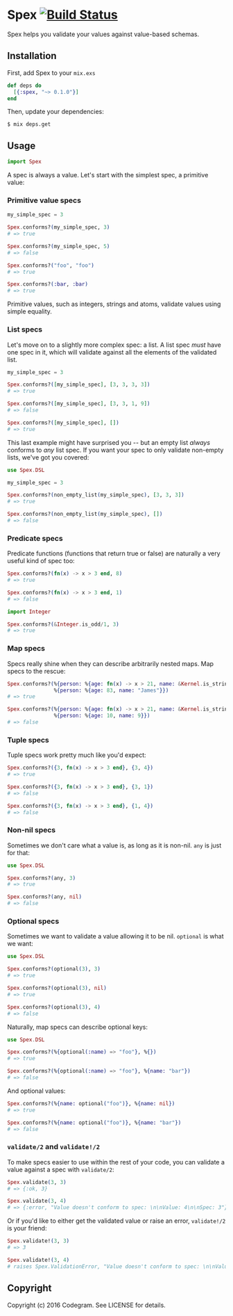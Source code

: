 # Spex [![Build Status](https://travis-ci.org/codegram/spex.svg?branch=master)](https://travis-ci.org/codegram/spex)

Spex helps you validate your values against value-based schemas.

## Installation

First, add Spex to your `mix.exs`

```elixir
def deps do
  [{:spex, "~> 0.1.0"}]
end
```

Then, update your dependencies:

    $ mix deps.get

## Usage

```elixir
import Spex
```

A spec is always a value. Let's start with the simplest spec, a primitive value:

### Primitive value specs

```elixir
my_simple_spec = 3

Spex.conforms?(my_simple_spec, 3)
# => true

Spex.conforms?(my_simple_spec, 5)
# => false

Spex.conforms?("foo", "foo")
# => true

Spex.conforms?(:bar, :bar)
# => true
```

Primitive values, such as integers, strings and atoms, validate values using
simple equality.

### List specs

Let's move on to a slightly more complex spec: a list. A list spec *must* have
one spec in it, which will validate against all the elements of the validated
list.

```elixir
my_simple_spec = 3

Spex.conforms?([my_simple_spec], [3, 3, 3, 3])
# => true

Spex.conforms?([my_simple_spec], [3, 3, 1, 9])
# => false

Spex.conforms?([my_simple_spec], [])
# => true
```

This last example might have surprised you -- but an empty list *always*
conforms to *any* list spec. If you want your spec to only validate non-empty
lists, we've got you covered:

```elixir
use Spex.DSL

my_simple_spec = 3

Spex.conforms?(non_empty_list(my_simple_spec), [3, 3, 3])
# => true

Spex.conforms?(non_empty_list(my_simple_spec), [])
# => false
```

### Predicate specs

Predicate functions (functions that return true or false) are naturally a very
useful kind of spec too:

```elixir
Spex.conforms?(fn(x) -> x > 3 end, 8)
# => true

Spex.conforms?(fn(x) -> x > 3 end, 1)
# => false

import Integer

Spex.conforms?(&Integer.is_odd/1, 3)
# => true
```

### Map specs

Specs really shine when they can describe arbitrarily nested maps. Map specs to
the rescue:

```elixir
Spex.conforms?(%{person: %{age: fn(x) -> x > 21, name: &Kernel.is_string/1}},
               %{person: %{age: 83, name: "James"}})
# => true

Spex.conforms?(%{person: %{age: fn(x) -> x > 21, name: &Kernel.is_string/1}},
               %{person: %{age: 10, name: 9}})
# => false
```

### Tuple specs

Tuple specs work pretty much like you'd expect:

```elixir
Spex.conforms?({3, fn(x) -> x > 3 end}, {3, 4})
# => true

Spex.conforms?({3, fn(x) -> x > 3 end}, {3, 1})
# => false

Spex.conforms?({3, fn(x) -> x > 3 end}, {1, 4})
# => false
```

### Non-nil specs

Sometimes we don't care what a value is, as long as it is non-nil. `any` is just
for that:

```elixir
use Spex.DSL

Spex.conforms?(any, 3)
# => true

Spex.conforms?(any, nil)
# => false
```

### Optional specs

Sometimes we want to validate a value allowing it to be nil. `optional` is what
we want:

```elixir
use Spex.DSL

Spex.conforms?(optional(3), 3)
# => true

Spex.conforms?(optional(3), nil)
# => true

Spex.conforms?(optional(3), 4)
# => false
```

Naturally, map specs can describe optional keys:

```elixir
use Spex.DSL

Spex.conforms?(%{optional(:name) => "foo"}, %{})
# => true

Spex.conforms?(%{optional(:name) => "foo"}, %{name: "bar"})
# => false
```

And optional values:

```elixir
Spex.conforms?(%{name: optional("foo")}, %{name: nil})
# => true

Spex.conforms?(%{name: optional("foo")}, %{name: "bar"})
# => false
```

### `validate/2` and `validate!/2`

To make specs easier to use within the rest of your code, you can validate a
value against a spec with `validate/2`:

```elixir
Spex.validate(3, 3)
# => {:ok, 3}

Spex.validate(3, 4)
# => {:error, "Value doesn't conform to spec: \n\nValue: 4\n\nSpec: 3"}
```

Or if you'd like to either get the validated value or raise an error,
`validate!/2` is your friend:

```elixir
Spex.validate!(3, 3)
# => 3

Spex.validate!(3, 4)
# raises Spex.ValidationError, "Value doesn't conform to spec: \n\nValue: 4\n\nSpec: 3"
```

## Copyright

Copyright (c) 2016 Codegram. See LICENSE for details.
